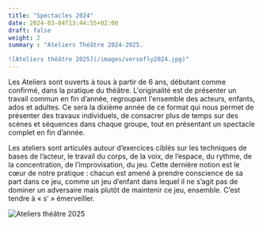 ```yaml
---
title: "Spectacles 2024"
date: 2024-03-04T13:44:55+02:00
draft: false
weight: 2
summary : "Ateliers Théâtre 2024-2025.

![Ateliers théâtre 2025](/images/versofly2024.jpg)"
---
```


Les Ateliers sont ouverts à tous à partir de 6 ans, débutant comme confirmé, dans la pratique du théâtre. L'originalité est de présenter un travail commun en fin d’année, regroupant l'ensemble des acteurs, enfants, ados et adultes. Ce sera la dixième année de ce format qui nous permet de présenter des travaux individuels, de consacrer plus de temps sur des scènes et séquences dans chaque groupe, tout en présentant un spectacle complet en fin d’année.

Les ateliers sont articulés autour d’exercices ciblés sur les techniques de bases de l’acteur, le travail du corps, de la voix, de l’espace, du rythme, de la concentration, de l’improvisation, du jeu. Cette dernière notion est le cœur de notre pratique : chacun est amené à prendre conscience de sa part dans ce jeu, comme un jeu d’enfant dans lequel il ne s’agit pas de dominer un adversaire mais plutôt de maintenir ce jeu, ensemble. C’est tendre à « s’ » émerveiller.

![Ateliers théâtre 2025](/images/versofly2024.jpg)
